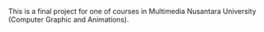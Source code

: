 This is a final project for one of courses in Multimedia Nusantara University (Computer Graphic and Animations).
